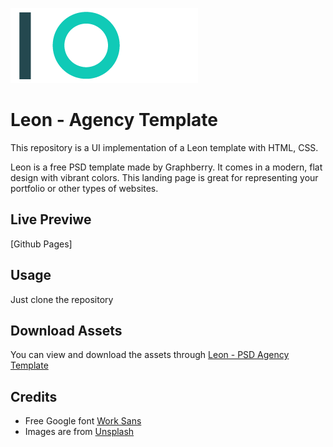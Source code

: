 ![logo](./images/logo.png)

# Leon - Agency Template
This repository is a UI implementation of a Leon template with HTML, CSS.

Leon is a free PSD template made by Graphberry. It comes in a modern, flat design with vibrant colors. This landing page is great for representing your portfolio or other types of websites.

## Live Previwe
[Github Pages]

## Usage
Just clone the repository

## Download Assets
You can view and download the assets through [Leon - PSD Agency Template](https://www.graphberry.com/item/leon-psd-agency-template)

## Credits
* Free Google font [Work Sans](https://fonts.google.com/specimen/Work+Sans)
* Images are from [Unsplash](https://unsplash.com/)

